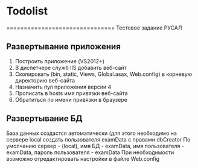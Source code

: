 # Todolist
===============================
Тестовое задание РУСАЛ

Развертывание приложения
-------
1) Построить приложение (VS2012+)
2) В диспетчере служб IIS добавить веб-сайт
3) Скопировать (bin, static, Views, Global.asax, Web.config) в корневую директорию веб-сайта
4) Назначить пул приложения версии 4
5) Прописать в hosts имя привязки веб-сайта
6) Обратиться по имени привязки в браузере

Развертывание БД
-------
База данных создастся автоматически (для этого необходимо на сервере local создать пользователя examData с правами dbCreator
По умолчанию сервер - (local), имя БД - examData, имя пользователя - examData, пароль пользователя - examData
При необходимости возможно отредактировать настройки в файле Web.config